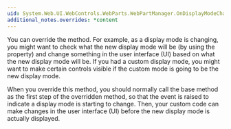 ```yaml
---
uid: System.Web.UI.WebControls.WebParts.WebPartManager.OnDisplayModeChanging(System.Web.UI.WebControls.WebParts.WebPartDisplayModeCancelEventArgs)
additional_notes.overrides: *content
---
```


<p>You can override the <xref href="System.Web.UI.WebControls.WebParts.WebPartManager.OnDisplayModeChanging(System.Web.UI.WebControls.WebParts.WebPartDisplayModeCancelEventArgs)"></xref> method. For example, as a display mode is changing, you might want to check what the new display mode will be (by using the <xref href="System.Web.UI.WebControls.WebParts.WebPartDisplayModeCancelEventArgs.NewDisplayMode"></xref> property) and change something in the user interface (UI) based on what the new display mode will be. If you had a custom display mode, you might want to make certain controls visible if the custom mode is going to be the new display mode.  
  
 When you override this method, you should normally call the base method as the first step of the overridden method, so that the event is raised to indicate a display mode is starting to change. Then, your custom code can make changes in the user interface (UI) before the new display mode is actually displayed.</p>


